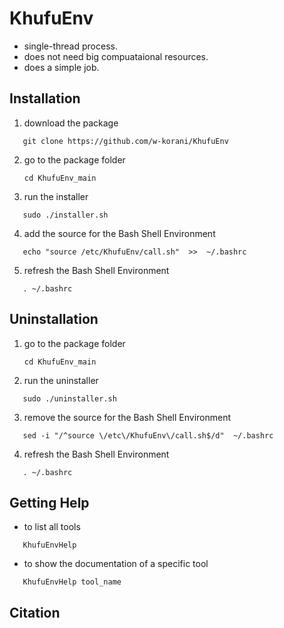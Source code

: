 # KhufuEnv

- single-thread process.
- does not need big compuataional resources.
- does a simple job.

## Installation

1. download the package
```
   git clone https://github.com/w-korani/KhufuEnv
```
2. go to the package folder
   ```
   cd KhufuEnv_main
   ```
3. run the installer
```
   sudo ./installer.sh
```
4. add the source for the Bash Shell Environment
```
   echo "source /etc/KhufuEnv/call.sh"  >>  ~/.bashrc
```
5. refresh the Bash Shell Environment
```
   . ~/.bashrc
```

## Uninstallation
1. go to the package folder
   ```
   cd KhufuEnv_main
   ```
2. run the uninstaller
```
   sudo ./uninstaller.sh
```
3. remove the source for the Bash Shell Environment
```
   sed -i "/^source \/etc\/KhufuEnv\/call.sh$/d"  ~/.bashrc
```
4. refresh the Bash Shell Environment
```
   . ~/.bashrc
```


## Getting Help
- to list all tools
```
   KhufuEnvHelp
```
- to show the documentation of a specific tool
```
   KhufuEnvHelp tool_name
```

## Citation


